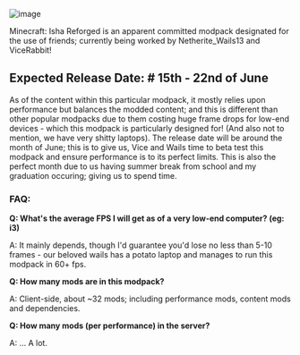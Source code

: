 ![image](https://user-images.githubusercontent.com/105757172/168932831-b856e48d-9a5f-4ad0-9451-619f843418b2.png)

Minecraft: Isha Reforged is an apparent committed modpack designated for the use of friends; currently being worked by Netherite_Wails13 and ViceRabbit!

## Expected Release Date: # 15th - 22nd of June

As of the content within this particular modpack, it mostly relies upon performance but balances the modded content; and this is different than other popular modpacks due to them costing huge frame drops for low-end devices - which this modpack is particularly designed for! (And also not to mention, we have very shitty laptops). 
The release date will be around the month of June; this is to give us, Vice and Wails time to beta test this modpack and ensure performance is to its perfect limits. This is also the perfect month due to us having summer break from school and my graduation occuring; giving us to spend time. 

### FAQ: 

**Q: What's the average FPS I will get as of a very low-end computer? (eg: i3)**

A: It mainly depends, though I'd guarantee you'd lose no less than 5-10 frames - our beloved wails has a potato laptop and manages to run this modpack in 60+ fps.

**Q: How many mods are in this modpack?**
 
A: Client-side, about ~32 mods; including performance mods, content mods and dependencies. 

**Q: How many mods (per performance) in the server?**                                               

A: ... A lot.


